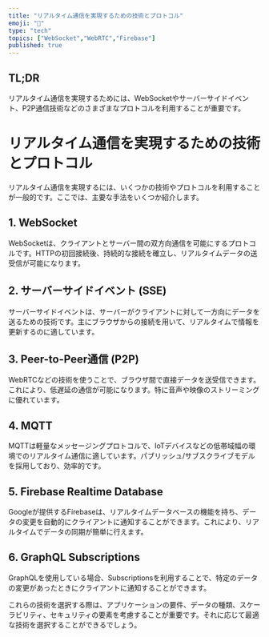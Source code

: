 ```yaml
---
title: "リアルタイム通信を実現するための技術とプロトコル"
emoji: "🚀"
type: "tech"
topics: ["WebSocket","WebRTC","Firebase"]
published: true
---
```


## TL;DR
リアルタイム通信を実現するためには、WebSocketやサーバーサイドイベント、P2P通信技術などのさまざまなプロトコルを利用することが重要です。

# リアルタイム通信を実現するための技術とプロトコル

リアルタイム通信を実現するには、いくつかの技術やプロトコルを利用することが一般的です。ここでは、主要な手法をいくつか紹介します。

## 1. WebSocket
WebSocketは、クライアントとサーバー間の双方向通信を可能にするプロトコルです。HTTPの初回接続後、持続的な接続を確立し、リアルタイムデータの送受信が可能になります。

## 2. サーバーサイドイベント (SSE)
サーバーサイドイベントは、サーバーがクライアントに対して一方向にデータを送るための技術です。主にブラウザからの接続を用いて、リアルタイムで情報を更新するのに適しています。

## 3. Peer-to-Peer通信 (P2P)
WebRTCなどの技術を使うことで、ブラウザ間で直接データを送受信できます。これにより、低遅延の通信が可能になります。特に音声や映像のストリーミングに優れています。

## 4. MQTT
MQTTは軽量なメッセージングプロトコルで、IoTデバイスなどの低帯域幅の環境でのリアルタイム通信に適しています。パブリッシュ/サブスクライブモデルを採用しており、効率的です。

## 5. Firebase Realtime Database
Googleが提供するFirebaseは、リアルタイムデータベースの機能を持ち、データの変更を自動的にクライアントに通知することができます。これにより、リアルタイムでデータの同期が簡単に行えます。

## 6. GraphQL Subscriptions
GraphQLを使用している場合、Subscriptionsを利用することで、特定のデータの変更があったときにクライアントに通知することができます。

これらの技術を選択する際は、アプリケーションの要件、データの種類、スケーラビリティ、セキュリティの要素を考慮することが重要です。それに応じて最適な技術を選択することができるでしょう。